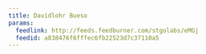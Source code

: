 ```yaml
---
title: Davidlohr Bueso
params:
  feedlink: http://feeds.feedburner.com/stgolabs/eMGj
  feedid: a838476f6fffec6fb22523d7c37110a5
---
```

